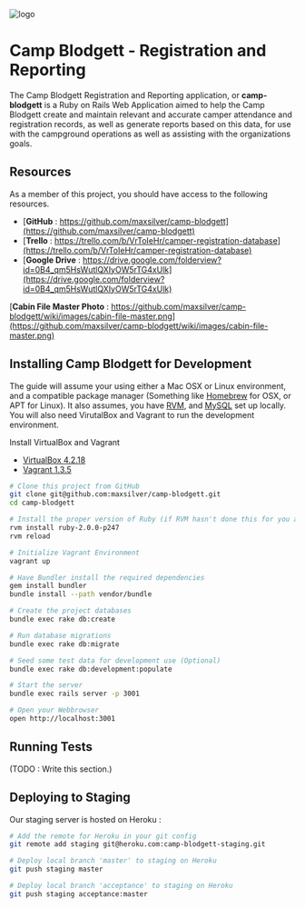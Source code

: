 
![logo](https://github.com/maxsilver/camp-blodgett/wiki/images/logo-web.png)

Camp Blodgett - Registration and Reporting
===================================

The Camp Blodgett Registration and Reporting application, or **camp-blodgett** is a Ruby on Rails Web Application aimed to help the Camp Blodgett create and maintain relevant and accurate camper attendance and registration records, as well as generate reports based on this data, for use with the campground operations as well as assisting with the organizations goals.

Resources
------------------------------------
As a member of this project, you should have access to the following resources.

+ [**GitHub** : https://github.com/maxsilver/camp-blodgett](https://github.com/maxsilver/camp-blodgett)
+ [**Trello** : https://trello.com/b/VrToIeHr/camper-registration-database](https://trello.com/b/VrToIeHr/camper-registration-database)
+ [**Google Drive** : https://drive.google.com/folderview?id=0B4_qm5HsWutlQXIyOW5rTG4xUlk](https://drive.google.com/folderview?id=0B4_qm5HsWutlQXIyOW5rTG4xUlk)

 [**Cabin File Master Photo** : https://github.com/maxsilver/camp-blodgett/wiki/images/cabin-file-master.png](https://github.com/maxsilver/camp-blodgett/wiki/images/cabin-file-master.png)



Installing Camp Blodgett for Development
-----------------------------------
The guide will assume your using either a Mac OSX or Linux environment, and a compatible package manager (Something like [Homebrew](http://mxcl.github.com/homebrew/) for OSX, or APT for Linux). It also assumes, you have [RVM](https://rvm.io/rvm/install/), and [MySQL](http://dev.mysql.com/doc/refman/5.5/en//installing.html) set up locally. You will also need VirutalBox and Vagrant to run the development environment.

Install VirtualBox and Vagrant

+ [VirtualBox 4.2.18](https://www.virtualbox.org/wiki/Download_Old_Builds_4_2)
+ [Vagrant 1.3.5](http://downloads.vagrantup.com/tags/v1.3.5)

```bash
# Clone this project from GitHub
git clone git@github.com:maxsilver/camp-blodgett.git
cd camp-blodgett

# Install the proper version of Ruby (if RVM hasn't done this for you already)
rvm install ruby-2.0.0-p247
rvm reload

# Initialize Vagrant Environment
vagrant up

# Have Bundler install the required dependencies
gem install bundler
bundle install --path vendor/bundle

# Create the project databases
bundle exec rake db:create

# Run database migrations
bundle exec rake db:migrate

# Seed some test data for development use (Optional)
bundle exec rake db:development:populate

# Start the server
bundle exec rails server -p 3001

# Open your Webbrowser
open http://localhost:3001
```




Running Tests
-----------------------------------
(TODO : Write this section.)



Deploying to Staging
-----------------------------------
Our staging server is hosted on Heroku :

```bash
# Add the remote for Heroku in your git config
git remote add staging git@heroku.com:camp-blodgett-staging.git

# Deploy local branch 'master' to staging on Heroku
git push staging master

# Deploy local branch 'acceptance' to staging on Heroku
git push staging acceptance:master
```
